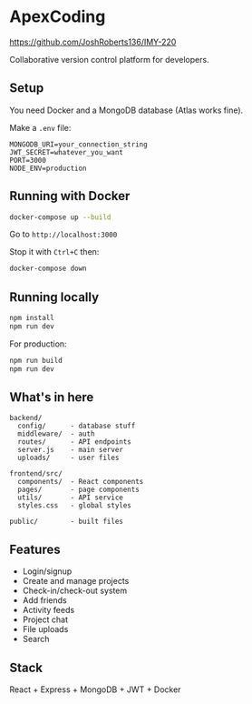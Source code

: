 # ApexCoding

https://github.com/JoshRoberts136/IMY-220

Collaborative version control platform for developers.

## Setup

You need Docker and a MongoDB database (Atlas works fine).

Make a `.env` file:
```
MONGODB_URI=your_connection_string
JWT_SECRET=whatever_you_want
PORT=3000
NODE_ENV=production
```

## Running with Docker

```bash
docker-compose up --build
```

Go to `http://localhost:3000`

Stop it with `Ctrl+C` then:
```bash
docker-compose down
```

## Running locally

```bash
npm install
npm run dev
```

For production:
```bash
npm run build
npm run dev
```

## What's in here

```
backend/
  config/      - database stuff
  middleware/  - auth
  routes/      - API endpoints
  server.js    - main server
  uploads/     - user files

frontend/src/
  components/  - React components
  pages/       - page components
  utils/       - API service
  styles.css   - global styles

public/        - built files
```

## Features

- Login/signup
- Create and manage projects
- Check-in/check-out system
- Add friends
- Activity feeds
- Project chat
- File uploads
- Search

## Stack

React + Express + MongoDB + JWT + Docker
